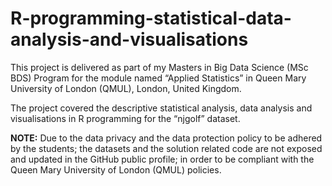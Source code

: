 # R-programming-statistical-data-analysis-and-visualisations

This project is delivered as part of my Masters in Big Data Science (MSc BDS) Program for the module named “Applied Statistics” in Queen Mary University of London (QMUL), London, United Kingdom.  

The project covered the descriptive statistical analysis, data analysis and visualisations in R programming for the “njgolf” dataset.  

**NOTE:** Due to the data privacy and the data protection policy to be adhered by the students; the datasets and the solution related code are not exposed and updated in the GitHub public profile; in order to be compliant with the Queen Mary University of London (QMUL) policies.
